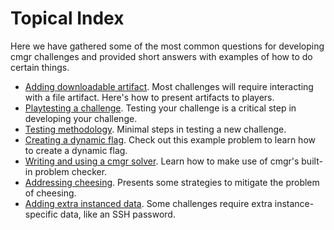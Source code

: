 # Topical Index

Here we have gathered some of the most common questions for developing cmgr
challenges and provided short answers with examples of how to do certain things.

- [Adding downloadable artifact](/topics/adding-artifact.md). Most challenges
  will require interacting with a file artifact. Here's how to present artifacts
  to players.
- [Playtesting a challenge](/setup-cmgr.md#configure-cmgr). Testing your
  challenge is a critical step in developing your challenge.
- [Testing methodology](/example-problems/sanity-static-flag/README.md#testing).
  Minimal steps in testing a new challenge.
- [Creating a dynamic flag](/example-problems/forensics-grep/). Check out this
  example problem to learn how to create a dynamic flag.
- [Writing and using a cmgr solver](/topics/cmgr-solver.md). Learn how to make
  use of cmgr's built-in problem checker.
- [Addressing
  cheesing](/example-problems/forensics-disk/README.md#the-problem-of-cheesing).
  Presents some strategies to mitigate the problem of cheesing.
- [Adding extra instanced data](/topics/instanced-data.md). Some challenges
  require extra instance-specific data, like an SSH password.
